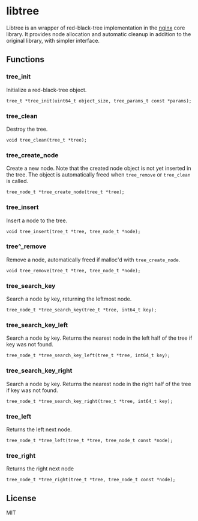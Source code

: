 # libtree

Libtree is an wrapper of red-black-tree implementation in the [nginx](https://nginx.org/) core library. It provides node allocation and automatic cleanup in addition to the original library, with simpler interface.

## Functions


### tree\_init

Initialize a red-black-tree object.

```
tree_t *tree_init(uint64_t object_size, tree_params_t const *params);
```


###  tree\_clean

Destroy the tree.

```
void tree_clean(tree_t *tree);
```

### tree\_create\_node

Create a new node. Note that the created node object is not yet inserted in the tree. The object is automatically freed when `tree_remove` or `tree_clean` is called.

```
tree_node_t *tree_create_node(tree_t *tree);
```

### tree\_insert

Insert a node to the tree.

```
void tree_insert(tree_t *tree, tree_node_t *node);
```

### tree^_remove

Remove a node, automatically freed if malloc'd with `tree_create_node`.

```
void tree_remove(tree_t *tree, tree_node_t *node);
```

### tree\_search\_key

Search a node by key, returning the leftmost node.

```
tree_node_t *tree_search_key(tree_t *tree, int64_t key);
```

### tree\_search\_key\_left

Search a node by key. Returns the nearest node in the left half of the tree if key was not found.

```
tree_node_t *tree_search_key_left(tree_t *tree, int64_t key);
```

### tree\_search\_key\_right

Search a node by key. Returns the nearest node in the right half of the tree if key was not found.

```
tree_node_t *tree_search_key_right(tree_t *tree, int64_t key);
```

### tree\_left

Returns the left next node.

```
tree_node_t *tree_left(tree_t *tree, tree_node_t const *node);
```

### tree\_right

Returns the right next node

```
tree_node_t *tree_right(tree_t *tree, tree_node_t const *node);
```


## License

MIT